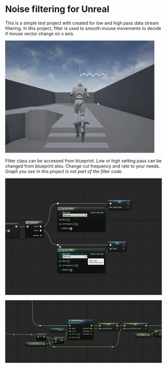 # Noise filtering for Unreal

This is a simple test project with created for low and high pass data stream filtering.
In this project, filter is used to smooth mouse movements to decide if mouse vector change on x axis.

![alt text](https://github.com/emrahgunduz/unreal-noise-filter-example/blob/master/ForReadme/c.gif?raw=true "Example project")

Filter class can be accessed from blueprint. Low or high setting pass can be changed from blueprint also.
Change cut frequency and rate to your needs.
*Graph you see in this project is not part of the filter code.*

![alt text](https://github.com/emrahgunduz/unreal-noise-filter-example/blob/master/ForReadme/b.png?raw=true "Init new Filter")

![alt text](https://github.com/emrahgunduz/unreal-noise-filter-example/blob/master/ForReadme/a.png?raw=true "On Blueprint")

